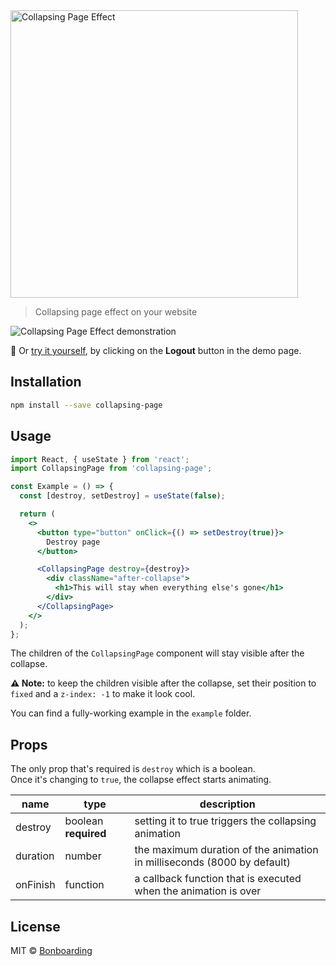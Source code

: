 <img width="460" alt="Collapsing Page Effect" src="https://bonboarding.fra1.digitaloceanspaces.com/collapsing-page/header.png">

> Collapsing page effect on your website

<img alt="Collapsing Page Effect demonstration" src="https://bonboarding.fra1.digitaloceanspaces.com/collapsing-page/collapse.gif">

👀 Or [try it yourself](https://htmlpreview.github.io/?https://github.com/Bonboarding/collapsing-page/blob/main/example/build/index.html), by clicking on the **Logout** button in the demo page.

## Installation

```bash
npm install --save collapsing-page
```

## Usage

```jsx
import React, { useState } from 'react';
import CollapsingPage from 'collapsing-page';

const Example = () => {
  const [destroy, setDestroy] = useState(false);

  return (
    <>
      <button type="button" onClick={() => setDestroy(true)}>
        Destroy page
      </button>

      <CollapsingPage destroy={destroy}>
        <div className="after-collapse">
          <h1>This will stay when everything else's gone</h1>
        </div>
      </CollapsingPage>
    </>
  );
};
```

The children of the `CollapsingPage` component will stay visible after the collapse.

**⚠️ Note:** to keep the children visible after the collapse, set their position to `fixed` and a `z-index: -1` to make it look cool.

You can find a fully-working example in the `example` folder.

## Props

The only prop that's required is `destroy` which is a boolean.  
Once it's changing to `true`, the collapse effect starts animating.

| name     | type                 | description                                                             |
| -------- | -------------------- | ----------------------------------------------------------------------- |
| destroy  | boolean **required** | setting it to true triggers the collapsing animation                    |
| duration | number               | the maximum duration of the animation in milliseconds (8000 by default) |
| onFinish | function             | a callback function that is executed when the animation is over         |

## License

MIT © [Bonboarding](https://github.com/bonboarding)
